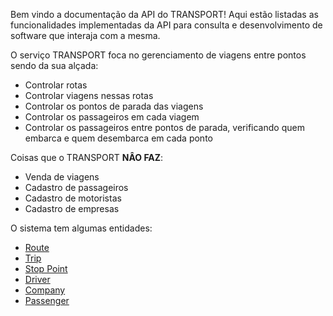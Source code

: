 Bem vindo a documentação da API do TRANSPORT! Aqui estão listadas as funcionalidades implementadas da API para consulta e desenvolvimento de software que interaja com a mesma.

O serviço TRANSPORT foca no gerenciamento de viagens entre pontos sendo da sua alçada:
* Controlar rotas
* Controlar viagens nessas rotas
* Controlar os pontos de parada das viagens
* Controlar os passageiros em cada viagem
* Controlar os passageiros entre pontos de parada, verificando quem embarca e quem desembarca em cada ponto

Coisas que o TRANSPORT **NÂO FAZ**:
* Venda de viagens
* Cadastro de passageiros
* Cadastro de motoristas
* Cadastro de empresas

O sistema tem algumas entidades:
* [Route](route.md) 
* [Trip](trip.md)
* [Stop Point](stop_point.md)
* [Driver](driver.md)
* [Company](company.md)
* [Passenger](passenger.md)